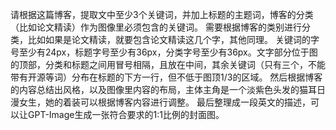 请根据这篇博客，提取文中至少3个关键词，并加上标题的主题词，博客的分类（比如论文精读）作为图像里必须包含的关键词。
需要根据博客的类别进行分类，比如如果是论文精读，就要包含论文精读这几个字，其他同理。
关键词的字号至少有24px，标题字号至少有36px，分类字号至少有36px。文字部分位于图的顶部，分类和标题之间用冒号相隔，且放在中间，其余关键词（只有三个，不能带有开源等词）分布在标题的下方一行，但不低于图顶1/3的区域。
然后根据博客的内容总结出风格，以及图像里内容的布局，主体主角是一个淡紫色头发的猫耳日漫女生，她的着装可以根据博客内容进行调整。
最后整理成一段英文的描述，可以让GPT-Image生成一张符合要求的1:1比例的封面图。